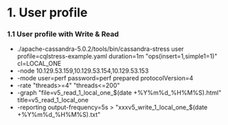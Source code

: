 
# 1. User profile

### 1.1 User profile with Write & Read
- ./apache-cassandra-5.0.2/tools/bin/cassandra-stress user profile=cqlstress-example.yaml duration=1m "ops(insert=1,simple1=1)" cl=LOCAL_ONE
- -node 10.129.53.159,10.129.53.154,10.129.53.153
- -mode user=perf password=perf prepared protocolVersion=4
- -rate "threads>=4" "threads<=200"
- -graph "file=v5_read_1_local_one_$(date +%Y%m%d_%H%M%S).html" title=v5_read_1_local_one
- -reporting output-frequency=5s > "xxxv5_write_1_local_one_$(date +%Y%m%d_%H%M%S).txt"

